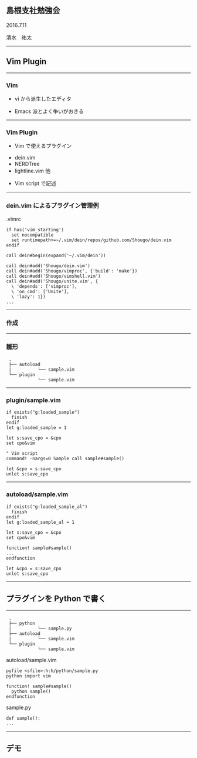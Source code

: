 ## 島根支社勉強会

2016.7.11

清水　祐太

---
## Vim Plugin

---
### Vim
* vi から派生したエディタ

* Emacs 派とよく争いがおきる

---
### Vim Plugin
* Vim で使えるプラグイン
 + dein.vim
 + NERDTree
 + lightline.vim 他

* Vim script で記述

---
### dein.vim によるプラグイン管理例
.vimrc
```
if has('vim_starting')
  set nocompatible
  set runtimepath+=~/.vim/dein/repos/github.com/Shougo/dein.vim
endif

call dein#begin(expand('~/.vim/dein'))

call dein#add('Shougo/dein.vim')
call dein#add('Shougo/vimproc', {'build': 'make'})
call dein#add('Shougo/vimshell.vim')
call dein#add('Shougo/unite.vim', {
  \ 'depends': ['vimproc'],
  \ 'on_cmd': ['Unite'],
  \ 'lazy': 1})
...
```

---
### 作成

---
### 雛形
```
 .
 ├── autoload
 |          └── sample.vim
 └── plugin
            └── sample.vim
```

---
### plugin/sample.vim
```
if exists("g:loaded_sample")
  finish
endif
let g:loaded_sample = 1

let s:save_cpo = &cpo
set cpo&vim

" Vim script
command! -nargs=0 Sample call sample#sample()

let &cpo = s:save_cpo
unlet s:save_cpo
```

---
### autoload/sample.vim
```
if exists("g:loaded_sample_al")
  finish
endif
let g:loaded_sample_al = 1

let s:save_cpo = &cpo
set cpo&vim

function! sample#sample()
...
endfunction

let &cpo = s:save_cpo
unlet s:save_cpo
```

---
## プラグインを Python で書く

---
```
 .
 ├── python
 |          └── sample.py
 ├── autoload
 |          └── sample.vim
 └── plugin
            └── sample.vim
```

autoload/sample.vim
```
pyfile <sfile>:h:h/python/sample.py
python import vim

function! sample#sample()
  python sample()
endfunction
```

sample.py
```
def sample():
...
```

---
## デモ

